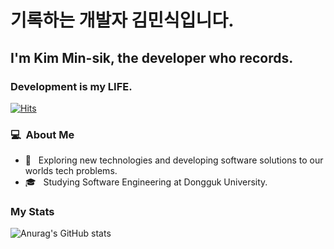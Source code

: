 # 기록하는 개발자 김민식입니다.
## I'm Kim Min-sik, the developer who records.
### Development is my LIFE.

[![Hits](https://hits.seeyoufarm.com/api/count/incr/badge.svg?url=https%3A%2F%2Fgithub.com%2Fkmss6905&count_bg=%2379C83D&title_bg=%23555555&icon=&icon_color=%23E7E7E7&title=hits&edge_flat=false)](https://hits.seeyoufarm.com)
### 💻 &nbsp;About Me 

- 🤔 &nbsp; Exploring new technologies and developing software solutions to our worlds tech problems.
- 🎓 &nbsp; Studying Software Engineering at Dongguk University.

###  My Stats
![Anurag's GitHub stats](https://github-readme-stats.vercel.app/api?username=kmss6905&count_private=true)
